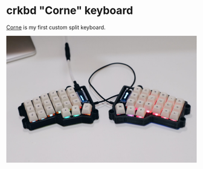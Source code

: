# crkbd "Corne" keyboard

[Corne](https://github.com/foostan/crkbd/) is my first custom split keyboard.

![corne keyboard](./corne.jpg)
